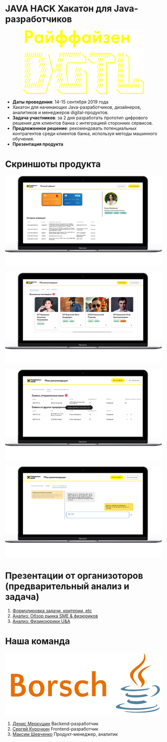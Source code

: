 # JAVA HACK Хакатон для Java-разработчиков

<p align="center">
  <img src="presentations/imgs/dgtl.png" alt="райффайзен"/>
</p>

* **Даты проведения**: 14-15 сентября 2019 года
* Хакатон для начинающих Java-разработчиков, дизайнеров, аналитиков и менеджеров digital-продуктов.
* **Задача участников**: за 2 дня разработать прототип цифрового решения для клиентов банка с интеграцией сторонних сервисов.
* **Предложенное решение**: рекомендовать потенциальных контрагентов среди клиентов банка, используя методы машинного обучения. 
* **Презентация продукта**

# Скриншоты продукта

<p align="center">
  <img src="presentations/imgs/lk.jpg" alt="Личный кабинет"/>
</p>
<p align="center">
  <img src="presentations/imgs/rec.jpg" alt="Страница с рекомендациями"/>
</p>
<p align="center">
  <img src="presentations/imgs/req.png" alt="Страница с заявками"/>
</p>
<p align="center">
  <img src="presentations/imgs/chat.png" alt="райффайзен"/>
</p>

# Презентации от организоторов (предварительный анализ и задача)

1. [Формулировка задачи, критерии, etc](./presentations/RBRU_JavaHack_deck_v4.pdf)
2. [Анализ: Обзор рынка SME & физюриков](./presentations/Java_Hack_opros_FizYuriki.pdf)
3. [Анализ: Физикоюрики U&A](./presentations/Java_Hack_analitika_po_SME_final.pdf)


# Наша команда

<p align="center">
  <img src="presentations/imgs/Borsch_logo.png" alt="райффайзен"/>
</p>

1. [Денис Меркушин](https://github.com/DenRUS) Backend-разработчик
2. [Сергей Курочкин](https://github.com/kurochkinSergei) Frontend-разработчик
3. [Максим Шевченко](https://github.com/maks-sh) Продукт-менеджер, аналитик